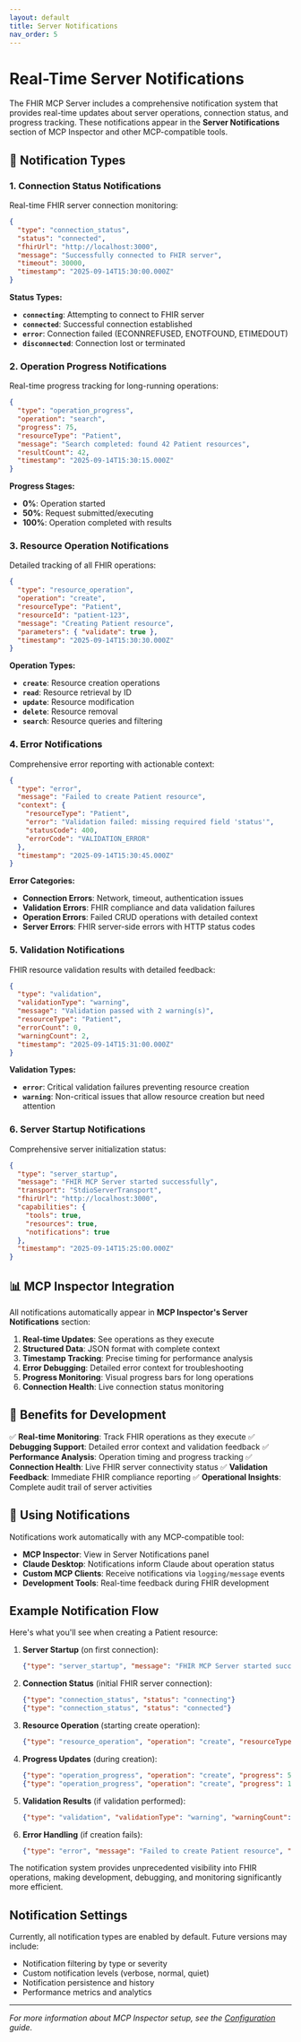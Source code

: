 ```yaml
---
layout: default
title: Server Notifications
nav_order: 5
---
```


# Real-Time Server Notifications

The FHIR MCP Server includes a comprehensive notification system that provides real-time updates about server operations, connection status, and progress tracking. These notifications appear in the **Server Notifications** section of MCP Inspector and other MCP-compatible tools.

## 🔔 Notification Types

### 1. Connection Status Notifications

Real-time FHIR server connection monitoring:

```json
{
  "type": "connection_status",
  "status": "connected",
  "fhirUrl": "http://localhost:3000",
  "message": "Successfully connected to FHIR server",
  "timeout": 30000,
  "timestamp": "2025-09-14T15:30:00.000Z"
}
```

**Status Types:**
- **`connecting`**: Attempting to connect to FHIR server
- **`connected`**: Successful connection established
- **`error`**: Connection failed (ECONNREFUSED, ENOTFOUND, ETIMEDOUT)
- **`disconnected`**: Connection lost or terminated

### 2. Operation Progress Notifications

Real-time progress tracking for long-running operations:

```json
{
  "type": "operation_progress",
  "operation": "search",
  "progress": 75,
  "resourceType": "Patient",
  "message": "Search completed: found 42 Patient resources",
  "resultCount": 42,
  "timestamp": "2025-09-14T15:30:15.000Z"
}
```

**Progress Stages:**
- **0%**: Operation started
- **50%**: Request submitted/executing
- **100%**: Operation completed with results

### 3. Resource Operation Notifications

Detailed tracking of all FHIR operations:

```json
{
  "type": "resource_operation",
  "operation": "create",
  "resourceType": "Patient",
  "resourceId": "patient-123",
  "message": "Creating Patient resource",
  "parameters": { "validate": true },
  "timestamp": "2025-09-14T15:30:30.000Z"
}
```

**Operation Types:**
- **`create`**: Resource creation operations
- **`read`**: Resource retrieval by ID
- **`update`**: Resource modification
- **`delete`**: Resource removal
- **`search`**: Resource queries and filtering

### 4. Error Notifications

Comprehensive error reporting with actionable context:

```json
{
  "type": "error",
  "message": "Failed to create Patient resource",
  "context": {
    "resourceType": "Patient",
    "error": "Validation failed: missing required field 'status'",
    "statusCode": 400,
    "errorCode": "VALIDATION_ERROR"
  },
  "timestamp": "2025-09-14T15:30:45.000Z"
}
```

**Error Categories:**
- **Connection Errors**: Network, timeout, authentication issues
- **Validation Errors**: FHIR compliance and data validation failures
- **Operation Errors**: Failed CRUD operations with detailed context
- **Server Errors**: FHIR server-side errors with HTTP status codes

### 5. Validation Notifications

FHIR resource validation results with detailed feedback:

```json
{
  "type": "validation",
  "validationType": "warning",
  "message": "Validation passed with 2 warning(s)",
  "resourceType": "Patient",
  "errorCount": 0,
  "warningCount": 2,
  "timestamp": "2025-09-14T15:31:00.000Z"
}
```

**Validation Types:**
- **`error`**: Critical validation failures preventing resource creation
- **`warning`**: Non-critical issues that allow resource creation but need attention

### 6. Server Startup Notifications

Comprehensive server initialization status:

```json
{
  "type": "server_startup",
  "message": "FHIR MCP Server started successfully",
  "transport": "StdioServerTransport",
  "fhirUrl": "http://localhost:3000",
  "capabilities": {
    "tools": true,
    "resources": true,
    "notifications": true
  },
  "timestamp": "2025-09-14T15:25:00.000Z"
}
```

## 📊 MCP Inspector Integration

All notifications automatically appear in **MCP Inspector's Server Notifications** section:

1. **Real-time Updates**: See operations as they execute
2. **Structured Data**: JSON format with complete context
3. **Timestamp Tracking**: Precise timing for performance analysis
4. **Error Debugging**: Detailed error context for troubleshooting
5. **Progress Monitoring**: Visual progress bars for long operations
6. **Connection Health**: Live connection status monitoring

## 🎯 Benefits for Development

✅ **Real-time Monitoring**: Track FHIR operations as they execute
✅ **Debugging Support**: Detailed error context and validation feedback
✅ **Performance Analysis**: Operation timing and progress tracking
✅ **Connection Health**: Live FHIR server connectivity status
✅ **Validation Feedback**: Immediate FHIR compliance reporting
✅ **Operational Insights**: Complete audit trail of server activities

## 🚀 Using Notifications

Notifications work automatically with any MCP-compatible tool:

- **MCP Inspector**: View in Server Notifications panel
- **Claude Desktop**: Notifications inform Claude about operation status
- **Custom MCP Clients**: Receive notifications via `logging/message` events
- **Development Tools**: Real-time feedback during FHIR development

## Example Notification Flow

Here's what you'll see when creating a Patient resource:

1. **Server Startup** (on first connection):
   ```json
   {"type": "server_startup", "message": "FHIR MCP Server started successfully"}
   ```

2. **Connection Status** (initial FHIR server connection):
   ```json
   {"type": "connection_status", "status": "connecting"}
   {"type": "connection_status", "status": "connected"}
   ```

3. **Resource Operation** (starting create operation):
   ```json
   {"type": "resource_operation", "operation": "create", "resourceType": "Patient"}
   ```

4. **Progress Updates** (during creation):
   ```json
   {"type": "operation_progress", "operation": "create", "progress": 50}
   {"type": "operation_progress", "operation": "create", "progress": 100}
   ```

5. **Validation Results** (if validation performed):
   ```json
   {"type": "validation", "validationType": "warning", "warningCount": 1}
   ```

6. **Error Handling** (if creation fails):
   ```json
   {"type": "error", "message": "Failed to create Patient resource", "context": {...}}
   ```

The notification system provides unprecedented visibility into FHIR operations, making development, debugging, and monitoring significantly more efficient.

## Notification Settings

Currently, all notification types are enabled by default. Future versions may include:

- Notification filtering by type or severity
- Custom notification levels (verbose, normal, quiet)
- Notification persistence and history
- Performance metrics and analytics

---

*For more information about MCP Inspector setup, see the [Configuration](configuration) guide.*